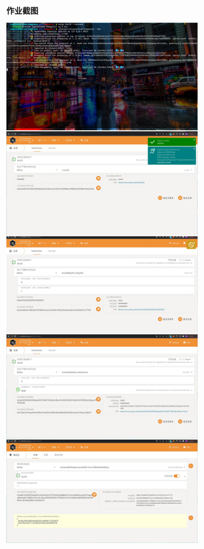 ## 作业截图
![](./images/advance01.jpg)
![](./images/advance02.jpg)
![](./images/advance03.jpg)
![](./images/advance04.jpg)
![](./images/advance05.jpg)
